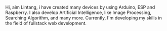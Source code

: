 Hi, aim Lintang, i have created many devices by using Arduino, ESP and Raspberry. I also develop Artificial Intelligence, like Image Processing, Searching Algorithm, and many more. Currently, I'm developing my skills in the field of fullstack web development.

<!-- Portofolios:
- <a href="https://github.com/lintabong/Class-Manager-ExpressJS">Rest API Class Manager</a> (Express.Js, noSQL Firebase Realtime Database, JWT oAuth, multiple type account)
- <a href="https://github.com/lintabong/Basic-IOT-Absensi">Fullstack Employee Attendance IoT RFID Card</a> (Flask Python, noSQL Firebase Realtime Database, ESP8266, RFID card reader)
- <a href="">POS Application</a> (Gin Golang, JWT oAuth, mySQL) -->

<!---
lintabong/lintabong is a ✨ special ✨ repository because its `README.md` (this file) appears on your GitHub profile.
You can click the Preview link to take a look at your changes.
--->
